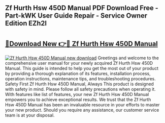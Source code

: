 ## Zf Hurth Hsw 450D Manual PDF Download Free - Part-kWK User Guide Repair - Service Owner Edition EZh2l

# <h2><a href="http://bc5026.oget.top/?id=Zf+Hurth+Hsw+450D+Manual">🔗Download New 👉🔴 Zf Hurth Hsw 450D Manual</a></h2>

[![Zf Hurth Hsw 450D Manual new download](https://i.imgur.com/5g1atiW.png)](http://bc5026.oget.top/?id=Zf+Hurth+Hsw+450D+Manual)
Greetings and welcome to the comprehensive user manual for your newly acquired Zf Hurth Hsw 450D Manual. This guide is intended to help you get the most out of your product by providing a thorough explanation of its features, installation process, operation instructions, maintenance tips, and troubleshooting procedures. Safety First Zf Hurth Hsw 450D Manual, Always This product is designed with safety in mind. Please follow all safety precautions when operating it. With features like list of features, your new Zf Hurth Hsw 450D Manual empowers you to achieve exceptional results. We trust that the Zf Hurth Hsw 450D Manual has been an invaluable resource in your efforts to master your new product. Should you require any assistance, our customer service team is at your disposal.
